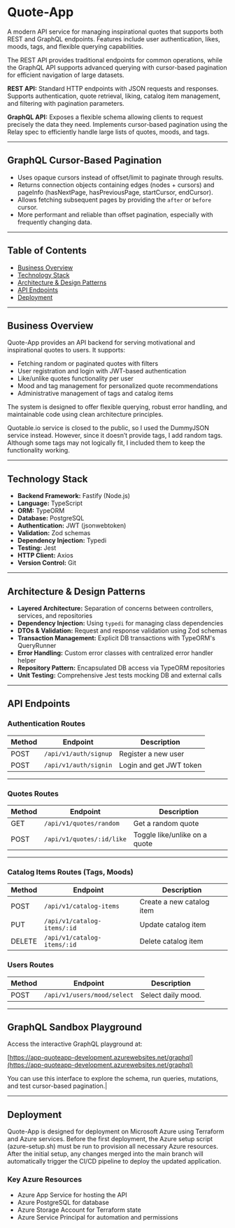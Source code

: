 # Quote-App

A modern API service for managing inspirational quotes that supports both REST and GraphQL endpoints. Features include user authentication, likes, moods, tags, and flexible querying capabilities.

The REST API provides traditional endpoints for common operations, while the GraphQL API supports advanced querying with cursor-based pagination for efficient navigation of large datasets.

**REST API:** Standard HTTP endpoints with JSON requests and responses. Supports authentication, quote retrieval, liking, catalog item management, and filtering with pagination parameters.

**GraphQL API:** Exposes a flexible schema allowing clients to request precisely the data they need. Implements cursor-based pagination using the Relay spec to efficiently handle large lists of quotes, moods, and tags.

---

## GraphQL Cursor-Based Pagination

- Uses opaque cursors instead of offset/limit to paginate through results.
- Returns connection objects containing edges (nodes + cursors) and pageInfo (hasNextPage, hasPreviousPage, startCursor, endCursor).
- Allows fetching subsequent pages by providing the `after` or `before` cursor.
- More performant and reliable than offset pagination, especially with frequently changing data.

---

## Table of Contents

- [Business Overview](#business-overview)
- [Technology Stack](#technology-stack)
- [Architecture & Design Patterns](#architecture--design-patterns)
- [API Endpoints](#api-endpoints)
- [Deployment](#deployment)

---

## Business Overview

Quote-App provides an API backend for serving motivational and inspirational quotes to users. It supports:

- Fetching random or paginated quotes with filters
- User registration and login with JWT-based authentication
- Like/unlike quotes functionality per user
- Mood and tag management for personalized quote recommendations
- Administrative management of tags and catalog items

The system is designed to offer flexible querying, robust error handling, and maintainable code using clean architecture principles.

Quotable.io service is closed to the public, so I used the DummyJSON service instead. However, since it doesn’t provide tags, I add random tags. Although some tags may not logically fit, I included them to keep the functionality working.

---

## Technology Stack

- **Backend Framework:** Fastify (Node.js)
- **Language:** TypeScript
- **ORM:** TypeORM
- **Database:** PostgreSQL
- **Authentication:** JWT (jsonwebtoken)
- **Validation:** Zod schemas
- **Dependency Injection:** Typedi
- **Testing:** Jest
- **HTTP Client:** Axios
- **Version Control:** Git

---

## Architecture & Design Patterns

- **Layered Architecture:** Separation of concerns between controllers, services, and repositories
- **Dependency Injection:** Using `typedi` for managing class dependencies
- **DTOs & Validation:** Request and response validation using Zod schemas
- **Transaction Management:** Explicit DB transactions with TypeORM's QueryRunner
- **Error Handling:** Custom error classes with centralized error handler helper
- **Repository Pattern:** Encapsulated DB access via TypeORM repositories
- **Unit Testing:** Comprehensive Jest tests mocking DB and external calls

---

## API Endpoints

### Authentication Routes

| Method | Endpoint              | Description             |
| ------ | --------------------- | ----------------------- |
| POST   | `/api/v1/auth/signup` | Register a new user     |
| POST   | `/api/v1/auth/signin` | Login and get JWT token |

---

### Quotes Routes

| Method | Endpoint                  | Description                   |
| ------ | ------------------------- | ----------------------------- |
| GET    | `/api/v1/quotes/random`   | Get a random quote            |
| POST   | `/api/v1/quotes/:id/like` | Toggle like/unlike on a quote |

---

### Catalog Items Routes (Tags, Moods)

| Method | Endpoint                    | Description               |
| ------ | --------------------------- | ------------------------- |
| POST   | `/api/v1/catalog-items`     | Create a new catalog item |
| PUT    | `/api/v1/catalog-items/:id` | Update catalog item       |
| DELETE | `/api/v1/catalog-items/:id` | Delete catalog item       |

### Users Routes

| Method | Endpoint                    | Description        |
| ------ | --------------------------- | ------------------ |
| POST   | `/api/v1/users/mood/select` | Select daily mood. |

---

## GraphQL Sandbox Playground

Access the interactive GraphQL playground at:

[https://app-quoteapp-development.azurewebsites.net/graphql](https://app-quoteapp-development.azurewebsites.net/graphql)

You can use this interface to explore the schema, run queries, mutations, and test cursor-based pagination.|

---

## Deployment

Quote-App is designed for deployment on Microsoft Azure using Terraform and Azure services.
Before the first deployment, the Azure setup script (azure-setup.sh) must be run to provision all necessary Azure resources.
After the initial setup, any changes merged into the main branch will automatically trigger the CI/CD pipeline to deploy the updated application.

### Key Azure Resources

- Azure App Service for hosting the API
- Azure PostgreSQL for database
- Azure Storage Account for Terraform state
- Azure Service Principal for automation and permissions
